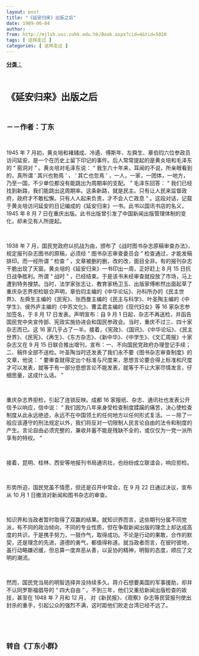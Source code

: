 ```yaml
---
layout: post
title: "《延安归来》出版之后"
date: 1989-06-04
author: 
from: http://mjlsh.usc.cuhk.edu.hk/Book.aspx?cid=4&tid=5020
tags: [ 这样走过 ]
categories: [ 这样走过 ]
---
```


<div style="margin: 15px 10px 10px 0px;">
 <div>
  <span id="ctl00_ContentPlaceHolder1_chapter1_SubjectLabel" style="font-weight:bold;text-decoration:underline;">
   分类：
  </span>
 </div>
 <p class="p1">
  <b>
   <font size="5">
    <span class="s1">
    </span>
    <br/>
   </font>
  </b>
 </p>
 <p class="p2">
  <span class="s1">
   <b>
    <font size="5">
     《延安归来》出版之后
    </font>
   </b>
  </span>
 </p>
 <p class="p1">
  <b>
   <font size="4">
    <span class="s1">
    </span>
    <br/>
   </font>
  </b>
 </p>
 <p class="p2">
  <span class="s1">
   <b>
    <font size="4">
     －－作者：丁东
    </font>
   </b>
  </span>
 </p>
 <p class="p1">
  <span class="s1">
  </span>
  <br/>
 </p>
 <p class="p2">
  <span class="s2">
   1945
  </span>
  <span class="s1">
   年
  </span>
  <span class="s2">
   7
  </span>
  <span class="s1">
   月初，黄炎培和褚辅成、冷遹、傅斯年、左舜生、章伯钧六位参政员访问延安，是一个在历史上留下印记的事件。后人常常提起的是黄炎培和毛泽东的
  </span>
  <span class="s2">
   “
  </span>
  <span class="s1">
   窑洞对
  </span>
  <span class="s2">
   ”
  </span>
  <span class="s1">
   。黄炎培对毛泽东说：
  </span>
  <span class="s2">
   “
  </span>
  <span class="s1">
   我生六十年来，耳闻的不说，所亲眼看到的，真所谓
  </span>
  <span class="s2">
   ‘
  </span>
  <span class="s1">
   其兴也勃焉
  </span>
  <span class="s2">
   ’
  </span>
  <span class="s1">
   ，
  </span>
  <span class="s2">
   ‘
  </span>
  <span class="s1">
   其亡也忽焉
  </span>
  <span class="s2">
   ’
  </span>
  <span class="s1">
   ，一人，一家，一团体，一地方，乃至一国，不少单位都没有能跳出为周期率的支配。
  </span>
  <span class="s2">
   ”
  </span>
  <span class="s1">
   毛泽东回答：
  </span>
  <span class="s2">
   “
  </span>
  <span class="s1">
   我们已经找到新路，我们能跳出这周期率。这条新路，就是民主。只有让人民来监督政府，政府才不敢松懈。只有人人起来负责，才不会人亡政息
  </span>
  <span class="s2">
   ”
  </span>
  <span class="s1">
   。这段对话，记载于黄炎培访问延安的日记编成的《延安归来》一书。此书以国讯书店的名义，
  </span>
  <span class="s2">
   1945
  </span>
  <span class="s1">
   年
  </span>
  <span class="s2">
   8
  </span>
  <span class="s1">
   月
  </span>
  <span class="s2">
   7
  </span>
  <span class="s1">
   日在重庆出版。此书出版曾引发了中国新闻出版管理体制的变化，却未见有人所提起。
  </span>
 </p>
 <p class="p1">
  <span class="s1">
  </span>
  <br/>
 </p>
 <p class="p2">
  <span class="s2">
   1938
  </span>
  <span class="s1">
   年
  </span>
  <span class="s2">
   7
  </span>
  <span class="s1">
   月，国民党政府以抗战为由，颁布了《战时图书杂志原稿审查办法》，规定报刊杂志图书的原稿，必须经
  </span>
  <span class="s2">
   “
  </span>
  <span class="s1">
   图书杂志审查委员会
  </span>
  <span class="s2">
   ”
  </span>
  <span class="s1">
   检查通过，才能发稿排印。而一经所谓
  </span>
  <span class="s2">
   “
  </span>
  <span class="s1">
   检查
  </span>
  <span class="s2">
   ”
  </span>
  <span class="s1">
   ，文章被删的删，改的改，面目全非。有的报刊杂志干脆出现了天窗。黄炎培的《延安归来》一书印出一周，正好赶上
  </span>
  <span class="s2">
   8
  </span>
  <span class="s1">
   月
  </span>
  <span class="s2">
   15
  </span>
  <span class="s1">
   日抗日战争胜利。所谓
  </span>
  <span class="s2">
   “
  </span>
  <span class="s1">
   战时
  </span>
  <span class="s2">
   ”
  </span>
  <span class="s1">
   ，已经结束。于是该书未经审查就投放了市场，马上遭到特务搜禁。当时，法学家张志让、教育家杨卫玉、出版家傅彬然出面起草了重庆杂志界拒检联合声明，章伯钧主编的《中华论坛》、孙科所办的《民主世界》、左舜生主编的《民宪》、张西曼主编的《民主与科学》、叶圣陶主编的《中学生》、侯外庐主编的《中苏文化》、曹孟君主编的《现代妇女》等
  </span>
  <span class="s2">
   16
  </span>
  <span class="s1">
   家杂志参加签名，于
  </span>
  <span class="s2">
   8
  </span>
  <span class="s1">
   月
  </span>
  <span class="s2">
   17
  </span>
  <span class="s1">
   日发表。声明宣布：自
  </span>
  <span class="s2">
   9
  </span>
  <span class="s1">
   月
  </span>
  <span class="s2">
   1
  </span>
  <span class="s1">
   日起，杂志不再送检，并函告国民党中央宣传部、宪政实施协进会和国民参政会。当时，重庆不过三、四十家杂志而已。这
  </span>
  <span class="s2">
   16
  </span>
  <span class="s1">
   家几乎占了一半。接着，《宪政》、《国讯》、《中华论坛》、《民主世界》、《民宪》、《再生》、《东方杂志》、《新中华》、《中学生》、《文汇周报》十家杂志又在
  </span>
  <span class="s2">
   9
  </span>
  <span class="s1">
   月
  </span>
  <span class="s2">
   15
  </span>
  <span class="s1">
   日联合推出增刊，宣布：一、不向国民党政府办理登记手续；二、稿件全部不送检。叶圣陶当时还发表了我们永不要《图书杂志审查制度》的文章，他说：
  </span>
  <span class="s2">
   “
  </span>
  <span class="s1">
   要审查就得定出个标准与尺度来，思想言论要合得上标准和尺度才可以发表，就等于有一部分思想言论不能发表，就等于不让大家尽情发言，仔细思量，这成什么话。
  </span>
  <span class="s2">
   ”
  </span>
 </p>
 <p class="p1">
  <span class="s1">
  </span>
  <br/>
 </p>
 <p class="p2">
  <span class="s1">
   重庆杂志界拒检，引起了连锁反映。成都
  </span>
  <span class="s2">
   16
  </span>
  <span class="s1">
   家报纸、杂志、通讯社也发表公开信予以响应，信中说：
  </span>
  <span class="s2">
   “
  </span>
  <span class="s1">
   我们因为八年来身受检查制度蹂躏的痛苦，决心使检查制度从此永远绝迹，永远不在中国领土的任何地方以任何形式复活。－－除了一般应该遵守的刑法规定以外，我们将反对一切限制人民言论自由的法令和制度的产生。言论自由必须完整的，兼收并蓄不能是残缺不全的，或仅仅为一党一派所享有的特权。
  </span>
  <span class="s2">
   ”
  </span>
 </p>
 <p class="p1">
  <span class="s1">
  </span>
  <br/>
 </p>
 <p class="p2">
  <span class="s1">
   接着，昆明、桂林、西安等地报刊书局通讯社，也纷纷成立联谊会，响应拒检。
  </span>
 </p>
 <p class="p1">
  <span class="s1">
  </span>
  <br/>
 </p>
 <p class="p2">
  <span class="s1">
   形势所迫，国民党虽不情愿，但还是召开中常会，在
  </span>
  <span class="s2">
   9
  </span>
  <span class="s1">
   月
  </span>
  <span class="s2">
   22
  </span>
  <span class="s1">
   日通过决议，宣布从
  </span>
  <span class="s2">
   10
  </span>
  <span class="s1">
   月
  </span>
  <span class="s2">
   1
  </span>
  <span class="s1">
   日撤消对新闻和图书杂志的审查。
  </span>
 </p>
 <p class="p1">
  <span class="s1">
  </span>
  <br/>
 </p>
 <p class="p2">
  <span class="s1">
   知识界和当政者暂时取得了双赢的结果。就知识界而言，这些期刊分属不同党派，有不同的政治倾向，不同的专业性质，但在争取新闻出版的理念上却达成高度的共识，于是携手努力，一鼓作气，取得成功。不论是行动的果敢，合作的默契，还是理念的先进，道德的勇气，都值得称道。就当政者而言，在彼时彼地，虽行动略嫌迟缓，但总算一度弃恶从善，以妥协的精神，明智的态度，顺应了文明的潮流。
  </span>
 </p>
 <p class="p1">
  <span class="s1">
  </span>
  <br/>
 </p>
 <p class="p2">
  <span class="s1">
   然而，国民党当局的明智选择并没持续多久。蒋介石想要美国的军事援助，却并不认同罗斯福倡导的
  </span>
  <span class="s2">
   “
  </span>
  <span class="s1">
   四大自由
  </span>
  <span class="s2">
   ”
  </span>
  <span class="s1">
   。不到三年，他们又重拾新闻出版检查的故技，甚至在
  </span>
  <span class="s2">
   1948
  </span>
  <span class="s1">
   年
  </span>
  <span class="s2">
   7
  </span>
  <span class="s1">
   月和
  </span>
  <span class="s2">
   12
  </span>
  <span class="s1">
   月，
  </span>
  <span class="s2">
  </span>
  <span class="s1">
   对《新民报》、《观察》杂志等民营报刊使出封杀的重手，引起公众的强烈不满，这时距他们败走台湾已经不远了。
  </span>
 </p>
 <p class="p1">
  <font size="4">
   <b>
    <span class="s1">
    </span>
    <br/>
   </b>
  </font>
 </p>
 <p class="p1">
  <font size="4">
   <b>
    <span class="s1">
    </span>
    <br/>
   </b>
  </font>
 </p>
 <p class="p2">
  <span class="s1">
   <font size="4">
    <b>
     转自《丁东小群》
    </b>
   </font>
  </span>
 </p>
</div>

